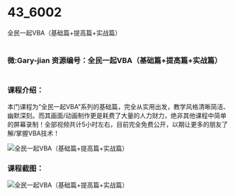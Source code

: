 # 43_6002
全民一起VBA（基础篇+提高篇+实战篇）
<br/></br>
<h3>微:Gary-jian 资源编号：全民一起VBA（基础篇+提高篇+实战篇）
<br/></br>
<h3>课程介绍：</h3>
<p>本门课程为“全民一起<a title="查看与 VBA 相关的文章" target="_blank">VBA</a>”系列的基础篇，完全从实用出发，教学风格清晰简洁、幽默深刻。而其画面/动画制作更是耗费了大量的人力财力，绝非其他课程中简单的屏幕录制！全部视频共计5小时左右，目前完全免费公开，以期让更多的朋友了解/掌握VBA技术！</p>
<p><img src="https://www.ko996.com/wp-content/uploads/img/2019/07/1-109-300x217.png" alt="全民一起VBA（基础篇+提高篇+实战篇）"></p>
<h3>课程截图：</h3>
<p><img src="https://www.ko996.com/wp-content/uploads/img/2019/07/2-105.png" alt="全民一起VBA（基础篇+提高篇+实战篇）"></p>
